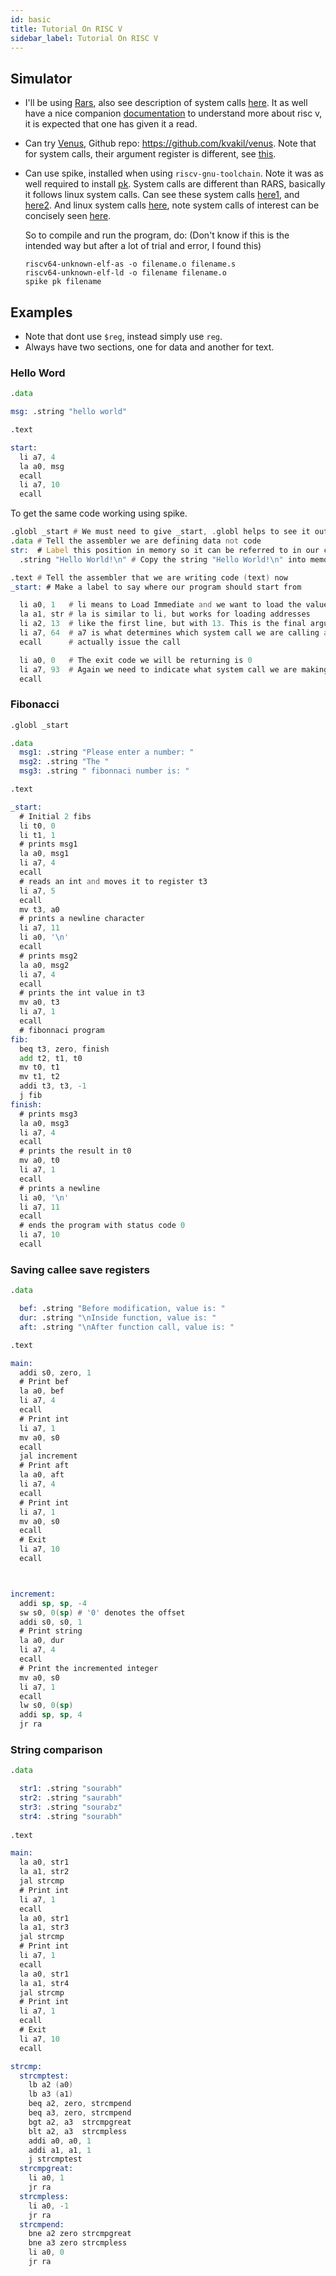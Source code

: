 ```yaml
---
id: basic
title: Tutorial On RISC V 
sidebar_label: Tutorial On RISC V
---
```


## Simulator

* I'll be using [Rars](https://github.com/TheThirdOne/rars), also see description of system calls [here](https://github.com/TheThirdOne/rars/wiki/Environment-Calls). It as well have a nice companion [documentation](https://github.com/TheThirdOne/rars/wiki) to understand more about risc v, it is expected that one has given it a read.

* Can try [Venus](http://www.kvakil.me/venus/), Github repo: https://github.com/kvakil/venus. Note that for system calls, their argument register is different, see [this](https://github.com/TheThirdOne/rars/issues/45). 

* Can use spike, installed when using `riscv-gnu-toolchain`. Note it was as well required to install [pk](https://github.com/riscv/riscv-pk). System calls are different than RARS, basically it follows linux system calls. Can see these system calls [here1](https://github.com/riscv/riscv-pk/blob/master/pk/syscall.c), and [here2](https://github.com/riscv/riscv-pk/blob/master/pk/syscall.h). And linux system calls [here](http://man7.org/linux/man-pages/man2/syscalls.2.html), note system calls of interest can be concisely seen [here](https://rv8.io/syscalls.html).
  
  So to compile and run the program, do: (Don't know if this is the intended way but after a lot of trial and error, I found this)
  ```
  riscv64-unknown-elf-as -o filename.o filename.s 
  riscv64-unknown-elf-ld -o filename filename.o 
  spike pk filename
  ```

## Examples

* Note that dont use `$reg`, instead simply use `reg`.
* Always have two sections, one for data and another for text.

### Hello Word

```asm
.data

msg: .string "hello world"

.text

start:
  li a7, 4
  la a0, msg
  ecall
  li a7, 10
  ecall
```

To get the same code working using spike. 

```asm
.globl _start # We must need to give _start, .globl helps to see it outside this file
.data # Tell the assembler we are defining data not code
str:  # Label this position in memory so it can be referred to in our code 
  .string "Hello World!\n" # Copy the string "Hello World!\n" into memory 

.text # Tell the assembler that we are writing code (text) now 
_start: # Make a label to say where our program should start from

  li a0, 1   # li means to Load Immediate and we want to load the value 1 into register a0
  la a1, str # la is similar to li, but works for loading addresses
  li a2, 13  # like the first line, but with 13. This is the final argument to the system call
  li a7, 64  # a7 is what determines which system call we are calling and we what to call write (64)
  ecall      # actually issue the call

  li a0, 0   # The exit code we will be returning is 0
  li a7, 93  # Again we need to indicate what system call we are making and this time we are calling exit(93)
  ecall 
```

### Fibonacci

```asm
.globl _start

.data
  msg1: .string "Please enter a number: "
  msg2: .string "The "
  msg3: .string " fibonnaci number is: "

.text

_start:
  # Initial 2 fibs
  li t0, 0
  li t1, 1
  # prints msg1
  la a0, msg1
  li a7, 4
  ecall
  # reads an int and moves it to register t3
  li a7, 5
  ecall
  mv t3, a0
  # prints a newline character
  li a7, 11
  li a0, '\n'
  ecall
  # prints msg2
  la a0, msg2
  li a7, 4
  ecall
  # prints the int value in t3
  mv a0, t3
  li a7, 1
  ecall
  # fibonnaci program
fib:
  beq t3, zero, finish
  add t2, t1, t0
  mv t0, t1
  mv t1, t2
  addi t3, t3, -1
  j fib
finish:
  # prints msg3
  la a0, msg3
  li a7, 4
  ecall
  # prints the result in t0
  mv a0, t0
  li a7, 1
  ecall
  # prints a newline
  li a0, '\n'
  li a7, 11
  ecall
  # ends the program with status code 0
  li a7, 10
  ecall
```

### Saving callee save registers 

```asm
.data

  bef: .string "Before modification, value is: "
  dur: .string "\nInside function, value is: "
  aft: .string "\nAfter function call, value is: "

.text 

main:
  addi s0, zero, 1
  # Print bef
  la a0, bef
  li a7, 4
  ecall
  # Print int
  li a7, 1
  mv a0, s0
  ecall
  jal increment
  # Print aft
  la a0, aft
  li a7, 4
  ecall
  # Print int
  li a7, 1
  mv a0, s0
  ecall
  # Exit
  li a7, 10
  ecall



increment:
  addi sp, sp, -4
  sw s0, 0(sp) # '0' denotes the offset
  addi s0, s0, 1
  # Print string
  la a0, dur
  li a7, 4
  ecall
  # Print the incremented integer
  mv a0, s0
  li a7, 1
  ecall
  lw s0, 0(sp)
  addi sp, sp, 4
  jr ra
```

### String comparison

```asm
.data 

  str1: .string "sourabh"
  str2: .string "saurabh"
  str3: .string "sourabz"
  str4: .string "sourabh"
  
.text 

main: 
  la a0, str1 
  la a1, str2 
  jal strcmp
  # Print int
  li a7, 1
  ecall
  la a0, str1 
  la a1, str3 
  jal strcmp 
  # Print int
  li a7, 1
  ecall
  la a0, str1 
  la a1, str4 
  jal strcmp 
  # Print int
  li a7, 1
  ecall
  # Exit
  li a7, 10
  ecall

strcmp:
  strcmptest:
    lb a2 (a0)
    lb a3 (a1)
    beq a2, zero, strcmpend
    beq a3, zero, strcmpend
    bgt a2, a3  strcmpgreat
    blt a2, a3  strcmpless
    addi a0, a0, 1
    addi a1, a1, 1
    j strcmptest
  strcmpgreat:
    li a0, 1
    jr ra
  strcmpless:
    li a0, -1
    jr ra
  strcmpend:
    bne a2 zero strcmpgreat
    bne a3 zero strcmpless
    li a0, 0
    jr ra
```